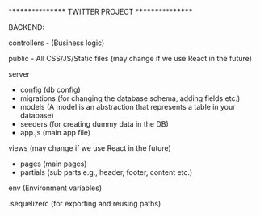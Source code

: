 \***\*\*\*\*\***\*\*\*\***\*\*\*\*\*** TWITTER PROJECT \***\*\*\*\*\***\*\*\*\***\*\*\*\*\***

BACKEND:

controllers - (Business logic)

public - All CSS/JS/Static files (may change if we use React in the future)

server

- config (db config)
- migrations (for changing the database schema, adding fields etc.)
- models (A model is an abstraction that represents a table in your database)
- seeders (for creating dummy data in the DB)
- app.js (main app file)

views (may change if we use React in the future)

- pages (main pages)
- partials (sub parts e.g., header, footer, content etc.)

env (Environment variables)

.sequelizerc (for exporting and reusing paths)

